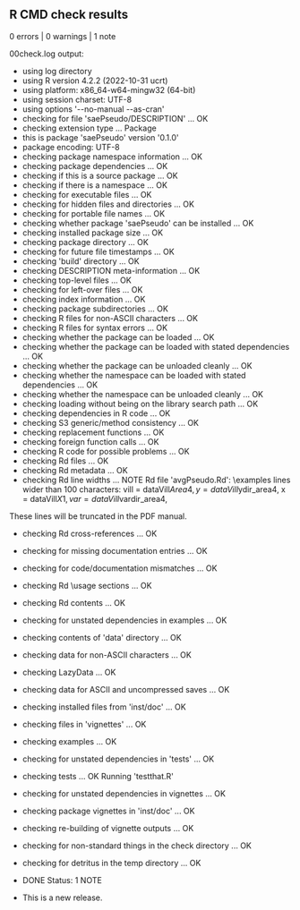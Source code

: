## R CMD check results

0 errors | 0 warnings | 1 note

00check.log output:
* using log directory
* using R version 4.2.2 (2022-10-31 ucrt)
* using platform: x86_64-w64-mingw32 (64-bit)
* using session charset: UTF-8
* using options '--no-manual --as-cran'
* checking for file 'saePseudo/DESCRIPTION' ... OK
* checking extension type ... Package
* this is package 'saePseudo' version '0.1.0'
* package encoding: UTF-8
* checking package namespace information ... OK
* checking package dependencies ... OK
* checking if this is a source package ... OK
* checking if there is a namespace ... OK
* checking for executable files ... OK
* checking for hidden files and directories ... OK
* checking for portable file names ... OK
* checking whether package 'saePseudo' can be installed ... OK
* checking installed package size ... OK
* checking package directory ... OK
* checking for future file timestamps ... OK
* checking 'build' directory ... OK
* checking DESCRIPTION meta-information ... OK
* checking top-level files ... OK
* checking for left-over files ... OK
* checking index information ... OK
* checking package subdirectories ... OK
* checking R files for non-ASCII characters ... OK
* checking R files for syntax errors ... OK
* checking whether the package can be loaded ... OK
* checking whether the package can be loaded with stated dependencies ... OK
* checking whether the package can be unloaded cleanly ... OK
* checking whether the namespace can be loaded with stated dependencies ... OK
* checking whether the namespace can be unloaded cleanly ... OK
* checking loading without being on the library search path ... OK
* checking dependencies in R code ... OK
* checking S3 generic/method consistency ... OK
* checking replacement functions ... OK
* checking foreign function calls ... OK
* checking R code for possible problems ... OK
* checking Rd files ... OK
* checking Rd metadata ... OK
* checking Rd line widths ... NOTE
Rd file 'avgPseudo.Rd':
  \examples lines wider than 100 characters:
                      vill = dataVill$Area4, y = dataVill$ydir_area4, x = dataVill$X1, var = dataVill$vardir_area4,

These lines will be truncated in the PDF manual.
* checking Rd cross-references ... OK
* checking for missing documentation entries ... OK
* checking for code/documentation mismatches ... OK
* checking Rd \usage sections ... OK
* checking Rd contents ... OK
* checking for unstated dependencies in examples ... OK
* checking contents of 'data' directory ... OK
* checking data for non-ASCII characters ... OK
* checking LazyData ... OK
* checking data for ASCII and uncompressed saves ... OK
* checking installed files from 'inst/doc' ... OK
* checking files in 'vignettes' ... OK
* checking examples ... OK
* checking for unstated dependencies in 'tests' ... OK
* checking tests ... OK
  Running 'testthat.R'
* checking for unstated dependencies in vignettes ... OK
* checking package vignettes in 'inst/doc' ... OK
* checking re-building of vignette outputs ... OK
* checking for non-standard things in the check directory ... OK
* checking for detritus in the temp directory ... OK
* DONE
Status: 1 NOTE

* This is a new release.
